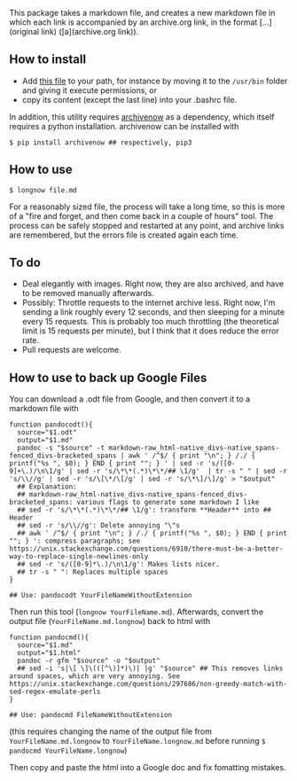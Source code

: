 This package takes a markdown file, and creates a new markdown file in which each link is accompanied by an archive.org link, in the format [...](original link) ([a](archive.org link)).

## How to install
- Add [this file](https://github.com/NunoSempere/longNowForMd/blob/master/longnowformd.sh) to your path, for instance by moving it to the `/usr/bin` folder and giving it execute permissions, or
- copy its content (except the last line) into your .bashrc file.

In addition, this utility requires [archivenow](https://github.com/oduwsdl/archivenow) as a dependency, which itself requires a python installation. archivenow can be installed with

```
$ pip install archivenow ## respectively, pip3
```

## How to use

```
$ longnow file.md
```

For a reasonably sized file, the process will take a long time, so this is more of a "fire and forget, and then come back in a couple of hours" tool. The process can be safely stopped and restarted at any point, and archive links are remembered, but the errors file is created again each time.

## To do
- Deal elegantly with images. Right now, they are also archived, and have to be removed manually afterwards.
- Possibly: Throttle requests to the internet archive less. Right now, I'm sending a link roughly every 12 seconds, and then sleeping for a minute every 15 requests. This is probably too much throttling (the theoretical limit is 15 requests per minute), but I think that it does reduce the error rate. 
- Pull requests are welcome.

## How to use to back up Google Files

You can download a .odt file from Google, and then convert it to a markdown file with 

```
function pandocodt(){
  source="$1.odt"
  output="$1.md"
  pandoc -s "$source" -t markdown-raw_html-native_divs-native_spans-fenced_divs-bracketed_spans | awk ' /^$/ { print "\n"; } /./ { printf("%s ", $0); } END { print ""; } ' | sed -r 's/([0-9]+\.)/\n\1/g' | sed -r 's/\*\*(.*)\*\*/## \1/g'  | tr -s " " | sed -r 's/\\//g' | sed -r 's/\[\*/\[/g' | sed -r 's/\*\]/\]/g' > "$output"
  ## Explanation: 
  ## markdown-raw_html-native_divs-native_spans-fenced_divs-bracketed_spans: various flags to generate some markdown I like
  ## sed -r 's/\*\*(.*)\*\*/## \1/g': transform **Header** into ## Header
  ## sed -r 's/\\//g': Delete annoying "\"s
  ## awk ' /^$/ { print "\n"; } /./ { printf("%s ", $0); } END { print ""; } ': compress paragraphs; see https://unix.stackexchange.com/questions/6910/there-must-be-a-better-way-to-replace-single-newlines-only
  ## sed -r 's/([0-9]*\.)/\n\1/g': Makes lists nicer.
  ## tr -s " ": Replaces multiple spaces
}

## Use: pandocodt YourFileNameWithoutExtension
```

Then run this tool (`longnow YourFileName.md`). Afterwards, convert the output file (`YourFileName.md.longnow`) back to html with 

```
function pandocmd(){
  source="$1.md"
  output="$1.html"
  pandoc -r gfm "$source" -o "$output"
  ## sed -i 's|\[ \]\(([^\)]*)\)| |g' "$source" ## This removes links around spaces, which are very annoying. See https://unix.stackexchange.com/questions/297686/non-greedy-match-with-sed-regex-emulate-perls
}

## Use: pandocmd FileNameWithoutExtension
```

(this requires changing the name of the output file from `YourFileName.md.longnow` to `YourFileName.longnow.md` before running `$ pandocmd YourFileName.longnow`)

Then copy and paste the html into a Google doc and fix fomatting mistakes.

